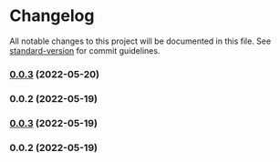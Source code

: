 # Changelog

All notable changes to this project will be documented in this file. See [standard-version](https://github.com/conventional-changelog/standard-version) for commit guidelines.

### [0.0.3](http://git.midea.com/linhy29/weex-template/compare/v0.0.2...v0.0.3) (2022-05-20)

### 0.0.2 (2022-05-19)

### [0.0.3](///compare/v0.0.2...v0.0.3) (2022-05-19)

### 0.0.2 (2022-05-19)
